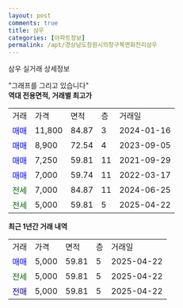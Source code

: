 ```yaml
---
layout: post
comments: true
title: 삼우
categories: [아파트정보]
permalink: /apt/경상남도창원시의창구북면화천리삼우
---
```


삼우 실거래 상세정보

<script type="text/javascript">
  google.charts.load('current', {'packages':['line', 'corechart']});
  google.charts.setOnLoadCallback(drawChart);

  function drawChart() {
    var data = new google.visualization.DataTable();
    data.addColumn('date', '거래일');
    data.addColumn('number', "매매");
    data.addColumn('number', "전세");
    data.addColumn('number', "전매");

    data.addRows([[new Date(Date.parse("2025-04-22")), 5000, null, null], [new Date(Date.parse("2025-04-22")), null, 5000, null], [new Date(Date.parse("2025-04-22")), null, null, 5000]]);

    var options = {
      hAxis: {
        format: 'yyyy/MM/dd'
      },    
      lineWidth: 0,
      pointsVisible: true,    
      title: '최근 1년간 유형별 실거래가 분포',
      legend: { position: 'bottom' }
    };

    var formatter = new google.visualization.NumberFormat({pattern:'###,###'} );
    formatter.format(data, 1);
    formatter.format(data, 2);
    
    setTimeout(function() {
        var chart = new google.visualization.LineChart(document.getElementById('columnchart_material'));
        chart.draw(data, (options));
        document.getElementById('loading').style.display = 'none';
    }, 200);
  }
</script>


<div id="loading" style="z-index:20; display: block; margin-left: 0px">"그래프를 그리고 있습니다"</div>
<div id="columnchart_material" style="width: 95%; margin-left: 0px; display: block"></div>
<!-- contents start -->
<b>역대 전용면적, 거래별 최고가</b>
<table class="sortable">
    <tr>
      <td>거래</td>
      <td>가격</td>
      <td>면적</td>
      <td>층</td>
      <td>거래일</td>
    </tr>
        <tr>
          <td><a style="color: blue">매매</a></td>
          <td>11,800</td>
          <td>84.87</td>
          <td>3</td>
          <td>2024-01-16</td>
        </tr>            <tr>
          <td><a style="color: blue">매매</a></td>
          <td>8,900</td>
          <td>72.54</td>
          <td>4</td>
          <td>2023-09-05</td>
        </tr>            <tr>
          <td><a style="color: blue">매매</a></td>
          <td>7,250</td>
          <td>59.81</td>
          <td>11</td>
          <td>2021-09-29</td>
        </tr>            <tr>
          <td><a style="color: blue">매매</a></td>
          <td>7,000</td>
          <td>59.74</td>
          <td>11</td>
          <td>2022-03-17</td>
        </tr>        
        <tr>
              <td><a style="color: darkgreen">전세</a></td>
              <td>7,000</td>
              <td>84.87</td>
              <td>11</td>
              <td>2024-06-25</td>
            </tr>            <tr>
              <td><a style="color: darkgreen">전세</a></td>
              <td>5,000</td>
              <td>59.81</td>
              <td>5</td>
              <td>2025-04-22</td>
            </tr>        
    
</table>

<b>최근 1년간 거래 내역</b>

<table class="sortable">
    <tr>
      <td>거래</td>
      <td>가격</td>
      <td>면적</td>
      <td>층</td>
      <td>거래일</td>
    </tr>
    <tr>
      <td><a style="color: blue">매매</a></td>
      <td>5,000</td>
      <td>59.81</td>
      <td>5</td>
      <td>2025-04-22</td>
    </tr>          <tr>
      <td><a style="color: darkgreen">전세</a></td>
      <td>5,000</td>
      <td>59.81</td>
      <td>5</td>
      <td>2025-04-22</td>
    </tr>          <tr>
      <td><a style="color: darkblue">전매</a></td>
      <td>5,000</td>
      <td>59.81</td>
      <td>5</td>
      <td>2025-04-22</td>
    </tr>      </table>
<!-- contents end -->    

